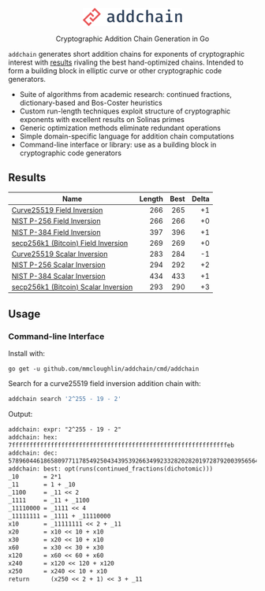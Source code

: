 <p align="center">
  <img src="logo.svg" width="40%" border="0" alt="addchain" />
</p>

<p align="center">Cryptographic Addition Chain Generation in Go</p>

`addchain` generates short addition chains for exponents of cryptographic
interest with [results](#results) rivaling the best hand-optimized chains.
Intended to form a building block in elliptic curve or other cryptographic
code generators.

* Suite of algorithms from academic research: continued fractions,
  dictionary-based and Bos-Coster heuristics
* Custom run-length techniques exploit structure of cryptographic exponents
  with excellent results on Solinas primes
* Generic optimization methods eliminate redundant operations
* Simple domain-specific language for addition chain computations
* Command-line interface or library: use as a building block in cryptographic code
  generators

## Results

| Name | Length | Best | Delta |
| ---- | -----: | ---: | ----: |
| [Curve25519 Field Inversion](doc/results.md#curve25519-field-inversion) | 266 | 265 | +1 |
| [NIST P-256 Field Inversion](doc/results.md#nist-p-256-field-inversion) | 266 | 266 | +0 |
| [NIST P-384 Field Inversion](doc/results.md#nist-p-384-field-inversion) | 397 | 396 | +1 |
| [secp256k1 (Bitcoin) Field Inversion](doc/results.md#secp256k1-bitcoin-field-inversion) | 269 | 269 | +0 |
| [Curve25519 Scalar Inversion](doc/results.md#curve25519-scalar-inversion) | 283 | 284 | -1 |
| [NIST P-256 Scalar Inversion](doc/results.md#nist-p-256-scalar-inversion) | 294 | 292 | +2 |
| [NIST P-384 Scalar Inversion](doc/results.md#nist-p-384-scalar-inversion) | 434 | 433 | +1 |
| [secp256k1 (Bitcoin) Scalar Inversion](doc/results.md#secp256k1-bitcoin-scalar-inversion) | 293 | 290 | +3 |


## Usage

### Command-line Interface

Install with:

```
go get -u github.com/mmcloughlin/addchain/cmd/addchain
```

Search for a curve25519 field inversion addition chain with:

```sh
addchain search '2^255 - 19 - 2'
```

Output:

```
addchain: expr: "2^255 - 19 - 2"
addchain: hex: 7fffffffffffffffffffffffffffffffffffffffffffffffffffffffffffffeb
addchain: dec: 57896044618658097711785492504343953926634992332820282019728792003956564819947
addchain: best: opt(runs(continued_fractions(dichotomic)))
_10       = 2*1
_11       = 1 + _10
_1100     = _11 << 2
_1111     = _11 + _1100
_11110000 = _1111 << 4
_11111111 = _1111 + _11110000
x10       = _11111111 << 2 + _11
x20       = x10 << 10 + x10
x30       = x20 << 10 + x10
x60       = x30 << 30 + x30
x120      = x60 << 60 + x60
x240      = x120 << 120 + x120
x250      = x240 << 10 + x10
return      (x250 << 2 + 1) << 3 + _11
```
